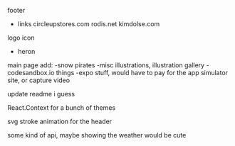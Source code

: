 footer
 - links
  circleupstores.com
  rodis.net
  kimdolse.com


logo icon
 - heron

main page add:
  -snow pirates
  -misc illustrations, illustration gallery
  -codesandbox.io things
  -expo stuff, would have to pay for the app simulator site, or capture video

update readme i guess

React.Context for a bunch of themes

svg stroke animation for the header

some kind of api, maybe showing the weather would be cute
